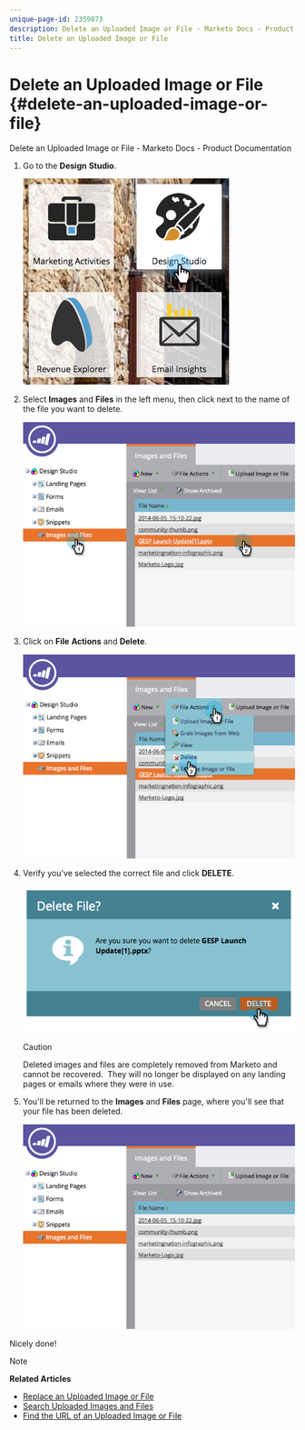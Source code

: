 ```yaml
---
unique-page-id: 2359873
description: Delete an Uploaded Image or File - Marketo Docs - Product Documentation
title: Delete an Uploaded Image or File
---
```


# Delete an Uploaded Image or File {#delete-an-uploaded-image-or-file}

Delete an Uploaded Image or File - Marketo Docs - Product Documentation

1. Go to the **Design** **Studio**.

   ![](assets/designstudio-5.png)

1. Select **Images** and **Files** in the left menu, then click next to the name of the file you want to delete.

   ![](assets/image2014-9-16-11-3a18-3a15.png)

1. Click on **File** **Actions** and **Delete**. 

   ![](assets/image2014-9-16-11-3a18-3a22.png)

1. Verify you've selected the correct file and click **DELETE**.

   ![](assets/image2014-9-16-11-3a18-3a30.png)

   >[!CAUTION]
   >
   >Deleted images and files are completely removed from Marketo and cannot be recovered. &nbsp;They will no longer be displayed on any landing pages or emails where they were in use.

1. You'll be returned to the **Images** and **Files** page, where you'll see that your file has been deleted. 

   ![](assets/image2014-9-16-11-3a19-3a0.png)

Nicely done!

>[!NOTE]
>
>**Related Articles**
>
>* [Replace an Uploaded Image or File](replace-an-uploaded-image-or-file.md)
>* [Search Uploaded Images and Files](search-uploaded-images-and-files.md)
>* [Find the URL of an Uploaded Image or File](find-the-url-of-an-uploaded-image-or-file.md)
>

